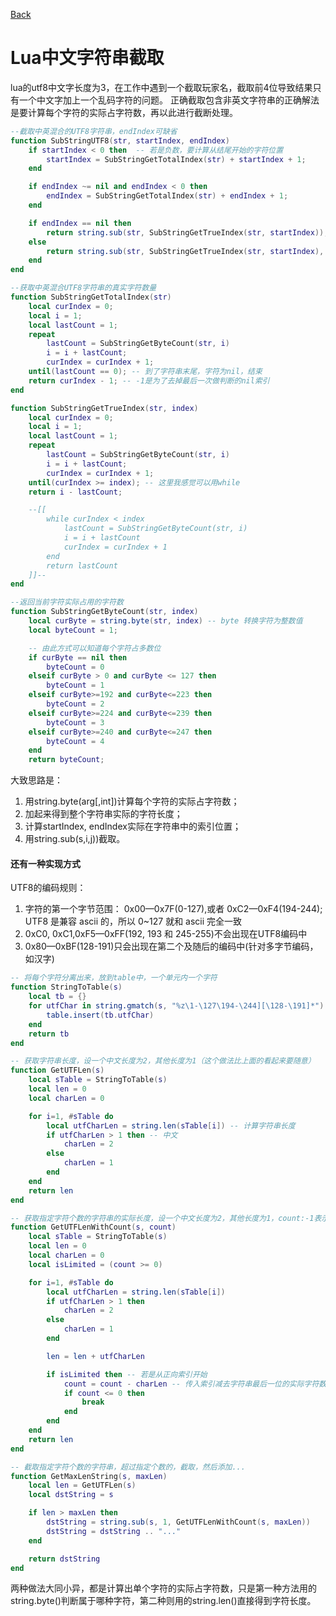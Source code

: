 [Back](index.md)

# Lua中文字符串截取

lua的utf8中文字长度为3，在工作中遇到一个截取玩家名，截取前4位导致结果只有一个中文字加上一个乱码字符的问题。
正确截取包含非英文字符串的正确解法是要计算每个字符的实际占字符数，再以此进行截断处理。


``` lua
--截取中英混合的UTF8字符串，endIndex可缺省
function SubStringUTF8(str, startIndex, endIndex)
    if startIndex < 0 then  -- 若是负数，要计算从结尾开始的字符位置
        startIndex = SubStringGetTotalIndex(str) + startIndex + 1;
    end

    if endIndex ~= nil and endIndex < 0 then
        endIndex = SubStringGetTotalIndex(str) + endIndex + 1;
    end

    if endIndex == nil then 
        return string.sub(str, SubStringGetTrueIndex(str, startIndex));
    else
        return string.sub(str, SubStringGetTrueIndex(str, startIndex), SubStringGetTrueIndex(str, endIndex + 1) - 1);
    end
end

--获取中英混合UTF8字符串的真实字符数量
function SubStringGetTotalIndex(str)
    local curIndex = 0;
    local i = 1;
    local lastCount = 1;
    repeat 
        lastCount = SubStringGetByteCount(str, i)
        i = i + lastCount;
        curIndex = curIndex + 1;
    until(lastCount == 0); -- 到了字符串末尾，字符为nil，结束
    return curIndex - 1; -- -1是为了去掉最后一次做判断的nil索引
end

function SubStringGetTrueIndex(str, index)
    local curIndex = 0;
    local i = 1;
    local lastCount = 1;
    repeat 
        lastCount = SubStringGetByteCount(str, i)
        i = i + lastCount;
        curIndex = curIndex + 1;
    until(curIndex >= index); -- 这里我感觉可以用while
    return i - lastCount; 

    --[[
        while curIndex < index
            lastCount = SubStringGetByteCount(str, i)
            i = i + lastCount
            curIndex = curIndex + 1
        end
        return lastCount
    ]]--
end

--返回当前字符实际占用的字符数
function SubStringGetByteCount(str, index)
    local curByte = string.byte(str, index) -- byte 转换字符为整数值
    local byteCount = 1;

    -- 由此方式可以知道每个字符占多数位
    if curByte == nil then
        byteCount = 0
    elseif curByte > 0 and curByte <= 127 then
        byteCount = 1
    elseif curByte>=192 and curByte<=223 then
        byteCount = 2
    elseif curByte>=224 and curByte<=239 then
        byteCount = 3
    elseif curByte>=240 and curByte<=247 then
        byteCount = 4
    end
    return byteCount;

```

大致思路是：
1. 用string.byte(arg[,int])计算每个字符的实际占字符数；
2. 加起来得到整个字符串实际的字符长度；
3. 计算startIndex, endIndex实际在字符串中的索引位置；
4. 用string.sub(s,i,j))截取。



#### 还有一种实现方式

UTF8的编码规则：
1. 字符的第一个字节范围： 0x00—0x7F(0-127),或者 0xC2—0xF4(194-244); UTF8 是兼容 ascii 的，所以 0~127 就和 ascii 完全一致  
2. 0xC0, 0xC1,0xF5—0xFF(192, 193 和 245-255)不会出现在UTF8编码中   
3. 0x80—0xBF(128-191)只会出现在第二个及随后的编码中(针对多字节编码，如汉字)   

``` lua
-- 将每个字符分离出来，放到table中，一个单元内一个字符
function StringToTable(s)
    local tb = {}
    for utfChar in string.gmatch(s, "%z\1-\127\194-\244][\128-\191]*") do
        table.insert(tb.utfChar)
    end
    return tb
end

-- 获取字符串长度，设一个中文长度为2，其他长度为1（这个做法比上面的看起来要随意）
function GetUTFLen(s)
    local sTable = StringToTable(s)
    local len = 0
    local charLen = 0

    for i=1, #sTable do
        local utfCharLen = string.len(sTable[i]) -- 计算字符串长度
        if utfCharLen > 1 then -- 中文
            charLen = 2
        else
            charLen = 1
        end
    end
    return len
end

-- 获取指定字符个数的字符串的实际长度，设一个中文长度为2，其他长度为1，count:-1表示不限制
function GetUTFLenWithCount(s, count)
    local sTable = StringToTable(s)
    local len = 0
    local charLen = 0
    local isLimited = (count >= 0)

    for i=1, #sTable do
        local utfCharLen = string.len(sTable[i])
        if utfCharLen > 1 then
            charLen = 2
        else
            charLen = 1
        end

        len = len + utfCharLen

        if isLimited then -- 若是从正向索引开始
            count = count - charLen -- 传入索引减去字符串最后一位的实际字符数
            if count <= 0 then
                break
            end
        end
    end
    return len
end

-- 截取指定字符个数的字符串，超过指定个数的，截取，然后添加...
function GetMaxLenString(s, maxLen)
    local len = GetUTFLen(s)
    local dstString = s

    if len > maxLen then
        dstString = string.sub(s, 1, GetUTFLenWithCount(s, maxLen))
        dstString = dstString .. "..."
    end

    return dstString
end
```


两种做法大同小异，都是计算出单个字符的实际占字符数，只是第一种方法用的string.byte()判断属于哪种字符，第二种则用的string.len()直接得到字符长度。
